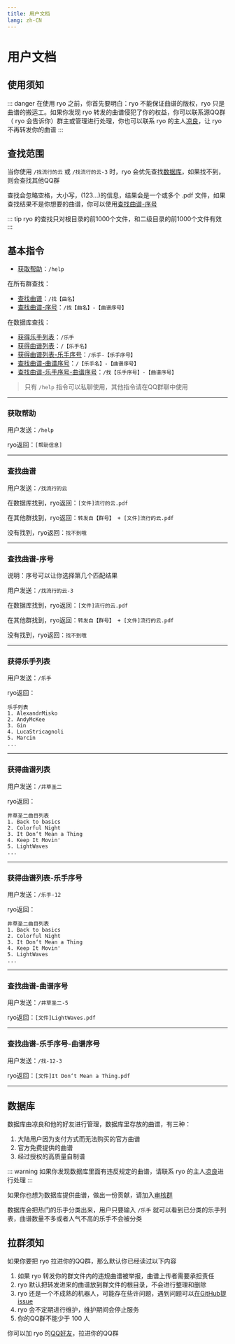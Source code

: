 ```yaml
---
title: 用户文档
lang: zh-CN
---
```


# 用户文档

## 使用须知

::: danger
在使用 ryo 之前，你首先要明白：ryo 不能保证曲谱的版权，ryo 只是曲谱的搬运工。如果你发现 ryo 转发的曲谱侵犯了你的权益，你可以联系源QQ群（ ryo 会告诉你）群主或管理进行处理，你也可以联系 ryo 的主人[凉良](https://qm.qq.com/q/5MdaGFK6D&personal_qrcode_source=3)，让 ryo 不再转发你的曲谱
:::

## 查找范围

当你使用 `/找流行的云` 或 `/找流行的云-3` 时，ryo 会优先查找[数据库](#数据库)，如果找不到，则会查找其他QQ群

查找会忽略空格，大小写，(123...)的信息，结果会是一个或多个 .pdf 文件，如果查找结果不是你想要的曲谱，你可以使用[查找曲谱-序号](#查找曲谱-序号)

::: tip
ryo 的查找只对根目录的前1000个文件，和二级目录的前1000个文件有效
:::

## 基本指令

- [获取帮助](#获取帮助)：`/help`

在所有群查找：

- [查找曲谱](#查找曲谱)：`/找【曲名】`
- [查找曲谱-序号](#查找曲谱-序号)：`/找【曲名】-【曲谱序号】`

在数据库查找：

- [获得乐手列表](#获得乐手列表)：`/乐手`
- [获得曲谱列表](#获得曲谱列表)：`/【乐手名】`
- [获得曲谱列表-乐手序号](#获得曲谱列表-乐手序号)：`/乐手-【乐手序号】`
- [查找曲谱-曲谱序号](#查找曲谱-曲谱序号)：`/【乐手名】-【曲谱序号】`
- [查找曲谱-乐手序号-曲谱序号](#查找曲谱-乐手序号-曲谱序号)：`/找【乐手序号】-【曲谱序号】`

> 只有 `/help` 指令可以私聊使用，其他指令请在QQ群聊中使用

---

### 获取帮助

用户发送：`/help`

ryo返回：`[帮助信息]`

---

### 查找曲谱

用户发送：`/找流行的云`

在数据库找到，ryo返回：`[文件]流行的云.pdf`

在其他群找到，ryo返回：`转发自【群号】 + [文件]流行的云.pdf`

没有找到，ryo返回：`找不到哦`

---

### 查找曲谱-序号

说明：序号可以让你选择第几个匹配结果

用户发送：`/找流行的云-3`

在数据库找到，ryo返回：`[文件]流行的云.pdf`

在其他群找到，ryo返回：`转发自【群号】 + [文件]流行的云.pdf`

没有找到，ryo返回：`找不到哦`

---

### 获得乐手列表

用户发送：`/乐手`

ryo返回：
```:no-line-numbers
乐手列表
1. AlexandrMisko
2. AndyMcKee
3. Gin
4. LucaStricagnoli
5. Marcin
...
```

---

### 获得曲谱列表

用户发送：`/井草圣二`

ryo返回：
```:no-line-numbers
井草圣二曲目列表
1. Back to basics
2. Colorful Night
3. It Don‘t Mean a Thing
4. Keep It Movin' 
5. LightWaves
...
```

---

### 获得曲谱列表-乐手序号

用户发送：`/乐手-12`

ryo返回：
```:no-line-numbers
井草圣二曲目列表
1. Back to basics
2. Colorful Night
3. It Don‘t Mean a Thing
4. Keep It Movin' 
5. LightWaves
...
```

---

### 查找曲谱-曲谱序号

用户发送：`/井草圣二-5`

ryo返回：`[文件]LightWaves.pdf`

---

### 查找曲谱-乐手序号-曲谱序号

用户发送：`/找-12-3`

ryo返回：`[文件]It Don‘t Mean a Thing.pdf`

---

## 数据库

数据库由凉良和他的好友进行管理，数据库里存放的曲谱，有三种：

1. 大陆用户因为支付方式而无法购买的官方曲谱
2. 官方免费提供的曲谱
3. 经过授权的高质量自制谱

::: warning
如果你发现数据库里面有违反规定的曲谱，请联系 ryo 的主人[凉良](https://qm.qq.com/q/5MdaGFK6D&personal_qrcode_source=3)进行处理
:::

如果你也想为数据库提供曲谱，做出一份贡献，请加入[审核群]()

数据库会把热门的乐手分类出来，用户只要输入 `/乐手` 就可以看到已分类的乐手列表，曲谱数量不多或者人气不高的乐手不会被分类

## 拉群须知

如果你要把 ryo 拉进你的QQ群，那么默认你已经读过以下内容

1. 如果 ryo 转发你的群文件内的违规曲谱被举报，曲谱上传者需要承担责任
2. ryo 默认把转发进来的曲谱放到群文件的根目录，不会进行整理和删除
3. ryo 还是一个不成熟的机器人，可能存在些许问题，遇到问题可以[在GitHub提issue](https://github.com/korin5/ryo_bot/issues/new)
4. ryo 会不定期进行维护，维护期间会停止服务
5. 你的QQ群不能少于 100 人

你可以加 ryo 的[QQ好友](https://qm.qq.com/q/XBeuYiKxGw&personal_qrcode_source=3)，拉进你的QQ群



